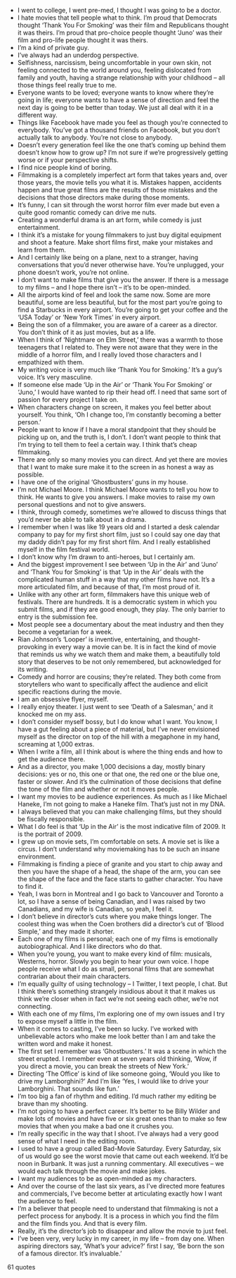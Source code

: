  - I went to college, I went pre-med, I thought I was going to be a doctor.
 - I hate movies that tell people what to think. I’m proud that Democrats thought ‘Thank You For Smoking’ was their film and Republicans thought it was theirs. I’m proud that pro-choice people thought ‘Juno’ was their film and pro-life people thought it was theirs.
 - I’m a kind of private guy.
 - I’ve always had an underdog perspective.
 - Selfishness, narcissism, being uncomfortable in your own skin, not feeling connected to the world around you, feeling dislocated from family and youth, having a strange relationship with your childhood – all those things feel really true to me.
 - Everyone wants to be loved; everyone wants to know where they’re going in life; everyone wants to have a sense of direction and feel the next day is going to be better than today. We just all deal with it in a different way.
 - Things like Facebook have made you feel as though you’re connected to everybody. You’ve got a thousand friends on Facebook, but you don’t actually talk to anybody. You’re not close to anybody.
 - Doesn’t every generation feel like the one that’s coming up behind them doesn’t know how to grow up? I’m not sure if we’re progressively getting worse or if your perspective shifts.
 - I find nice people kind of boring.
 - Filmmaking is a completely imperfect art form that takes years and, over those years, the movie tells you what it is. Mistakes happen, accidents happen and true great films are the results of those mistakes and the decisions that those directors make during those moments.
 - It’s funny, I can sit through the worst horror film ever made but even a quite good romantic comedy can drive me nuts.
 - Creating a wonderful drama is an art form, while comedy is just entertainment.
 - I think it’s a mistake for young filmmakers to just buy digital equipment and shoot a feature. Make short films first, make your mistakes and learn from them.
 - And I certainly like being on a plane, next to a stranger, having conversations that you’d never otherwise have. You’re unplugged, your phone doesn’t work, you’re not online.
 - I don’t want to make films that give you the answer. If there is a message to my films – and I hope there isn’t – it’s to be open-minded.
 - All the airports kind of feel and look the same now. Some are more beautiful, some are less beautiful, but for the most part you’re going to find a Starbucks in every airport. You’re going to get your coffee and the ‘USA Today’ or ‘New York Times’ in every airport.
 - Being the son of a filmmaker, you are aware of a career as a director. You don’t think of it as just movies, but as a life.
 - When I think of ‘Nightmare on Elm Street,’ there was a warmth to those teenagers that I related to. They were not aware that they were in the middle of a horror film, and I really loved those characters and I empathized with them.
 - My writing voice is very much like ‘Thank You for Smoking.’ It’s a guy’s voice. It’s very masculine.
 - If someone else made ‘Up in the Air’ or ‘Thank You For Smoking’ or ‘Juno,’ I would have wanted to rip their head off. I need that same sort of passion for every project I take on.
 - When characters change on screen, it makes you feel better about yourself. You think, ‘Oh I change too, I’m constantly becoming a better person.’
 - People want to know if I have a moral standpoint that they should be picking up on, and the truth is, I don’t. I don’t want people to think that I’m trying to tell them to feel a certain way. I think that’s cheap filmmaking.
 - There are only so many movies you can direct. And yet there are movies that I want to make sure make it to the screen in as honest a way as possible.
 - I have one of the original ‘Ghostbusters’ guns in my house.
 - I’m not Michael Moore. I think Michael Moore wants to tell you how to think. He wants to give you answers. I make movies to raise my own personal questions and not to give answers.
 - I think, through comedy, sometimes we’re allowed to discuss things that you’d never be able to talk about in a drama.
 - I remember when I was like 19 years old and I started a desk calendar company to pay for my first short film, just so I could say one day that my daddy didn’t pay for my first short film. And I really established myself in the film festival world.
 - I don’t know why I’m drawn to anti-heroes, but I certainly am.
 - And the biggest improvement I see between ‘Up in the Air’ and ‘Juno’ and ‘Thank You for Smoking’ is that ‘Up in the Air’ deals with the complicated human stuff in a way that my other films have not. It’s a more articulated film, and because of that, I’m most proud of it.
 - Unlike with any other art form, filmmakers have this unique web of festivals. There are hundreds. It is a democratic system in which you submit films, and if they are good enough, they play. The only barrier to entry is the submission fee.
 - Most people see a documentary about the meat industry and then they become a vegetarian for a week.
 - Rian Johnson’s ‘Looper’ is inventive, entertaining, and thought-provoking in every way a movie can be. It is in fact the kind of movie that reminds us why we watch them and make them, a beautifully told story that deserves to be not only remembered, but acknowledged for its writing.
 - Comedy and horror are cousins; they’re related. They both come from storytellers who want to specifically affect the audience and elicit specific reactions during the movie.
 - I am an obsessive flyer, myself.
 - I really enjoy theater. I just went to see ‘Death of a Salesman,’ and it knocked me on my ass.
 - I don’t consider myself bossy, but I do know what I want. You know, I have a gut feeling about a piece of material, but I’ve never envisioned myself as the director on top of the hill with a megaphone in my hand, screaming at 1,000 extras.
 - When I write a film, all I think about is where the thing ends and how to get the audience there.
 - And as a director, you make 1,000 decisions a day, mostly binary decisions: yes or no, this one or that one, the red one or the blue one, faster or slower. And it’s the culmination of those decisions that define the tone of the film and whether or not it moves people.
 - I want my movies to be audience experiences. As much as I like Michael Haneke, I’m not going to make a Haneke film. That’s just not in my DNA.
 - I always believed that you can make challenging films, but they should be fiscally responsible.
 - What I do feel is that ‘Up in the Air’ is the most indicative film of 2009. It is the portrait of 2009.
 - I grew up on movie sets, I’m comfortable on sets. A movie set is like a circus. I don’t understand why moviemaking has to be such an insane environment.
 - Filmmaking is finding a piece of granite and you start to chip away and then you have the shape of a head, the shape of the arm, you can see the shape of the face and the face starts to gather character. You have to find it.
 - Yeah, I was born in Montreal and I go back to Vancouver and Toronto a lot, so I have a sense of being Canadian, and I was raised by two Canadians, and my wife is Canadian, so yeah, I feel it.
 - I don’t believe in director’s cuts where you make things longer. The coolest thing was when the Coen brothers did a director’s cut of ‘Blood Simple,’ and they made it shorter.
 - Each one of my films is personal; each one of my films is emotionally autobiographical. And I like directors who do that.
 - When you’re young, you want to make every kind of film: musicals, Westerns, horror. Slowly you begin to hear your own voice. I hope people receive what I do as small, personal films that are somewhat contrarian about their main characters.
 - I’m equally guilty of using technology – I Twitter, I text people, I chat. But I think there’s something strangely insidious about it that it makes us think we’re closer when in fact we’re not seeing each other, we’re not connecting.
 - With each one of my films, I’m exploring one of my own issues and I try to expose myself a little in the film.
 - When it comes to casting, I’ve been so lucky. I’ve worked with unbelievable actors who make me look better than I am and take the written word and make it honest.
 - The first set I remember was ‘Ghostbusters.’ It was a scene in which the street erupted. I remember even at seven years old thinking, ‘Wow, if you direct a movie, you can break the streets of New York.’
 - Directing ‘The Office’ is kind of like someone going, ‘Would you like to drive my Lamborghini?’ And I’m like ‘Yes, I would like to drive your Lamborghini. That sounds like fun.’
 - I’m too big a fan of rhythm and editing. I’d much rather my editing be brave than my shooting.
 - I’m not going to have a perfect career. It’s better to be Billy Wilder and make lots of movies and have five or six great ones than to make so few movies that when you make a bad one it crushes you.
 - I’m really specific in the way that I shoot. I’ve always had a very good sense of what I need in the editing room.
 - I used to have a group called Bad-Movie Saturday. Every Saturday, six of us would go see the worst movie that came out each weekend. It’d be noon in Burbank. It was just a running commentary. All executives – we would each talk through the movie and make jokes.
 - I want my audiences to be as open-minded as my characters.
 - And over the course of the last six years, as I’ve directed more features and commercials, I’ve become better at articulating exactly how I want the audience to feel.
 - I’m a believer that people need to understand that filmmaking is not a perfect process for anybody. It is a process in which you find the film and the film finds you. And that is every film.
 - Really, it’s the director’s job to disappear and allow the movie to just feel.
 - I’ve been very, very lucky in my career, in my life – from day one. When aspiring directors say, ‘What’s your advice?’ first I say, ‘Be born the son of a famous director. It’s invaluable.’

61 quotes